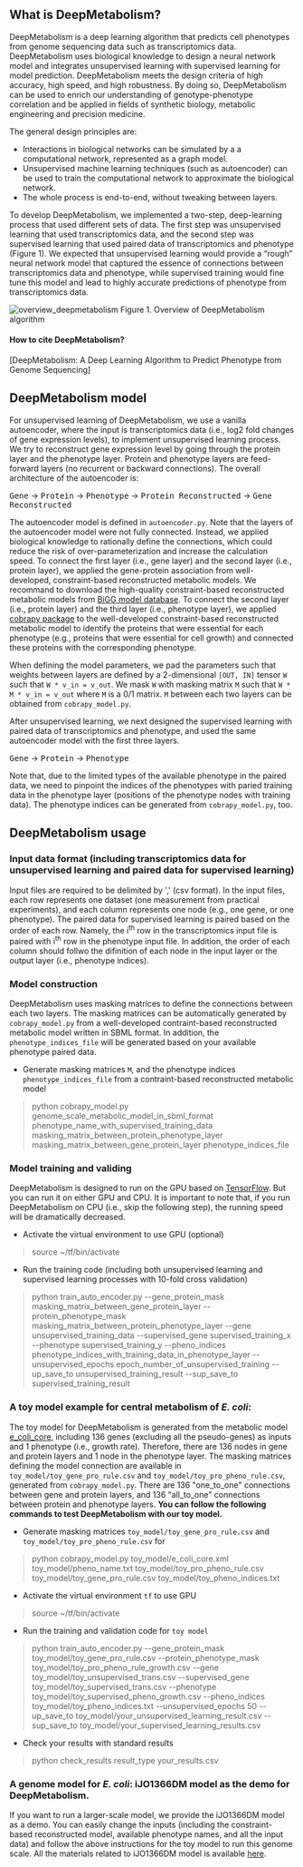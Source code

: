 What is DeepMetabolism?
--------------------------

DeepMetabolism is a deep learning algorithm that predicts cell phenotypes from genome sequencing data such as transcriptomics data. DeepMetabolism uses biological knowledge to design a neural network model and integrates unsupervised learning with supervised learning for model prediction. DeepMetabolism meets the design criteria of high accuracy, high speed, and high robustness. By doing so, DeepMetabolism can be used to enrich our understanding of genotype-phenotype correlation and be applied in fields of synthetic biology, metabolic engineering and precision medicine. 

The general design principles are:
* Interactions in biological networks can be simulated by a a computational network, represented as a graph model.
* Unsupervised machine learning techniques (such as autoencoder) can be used to train the computational network to approximate the biological network.
* The whole process is end-to-end, without tweaking between layers.

To develop DeepMetabolism, we implemented a two-step, deep-learning process that used different sets of data. The first step was unsupervised learning that used transcriptomics data, and the second step was supervised learning that used paired data of transcriptomics and phenotype (Figure 1). We expected that unsupervised learning would provide a “rough” neural network model that captured the essence of connections between transcriptomics data and phenotype, while supervised training would fine tune this model and lead to highly accurate predictions of phenotype from transcriptomics data.

![overview_deepmetabolism](https://github.com/gwh120104/deepmetabolism/blob/master/img/Figure_README.png)
Figure 1. Overview of DeepMetabolism algorithm

#### How to cite DeepMetabolism?
[DeepMetabolism: A Deep Learning Algorithm to Predict Phenotype from Genome Sequencing]

DeepMetabolism model
----------------------------------

For unsupervised learning of DeepMetabolism, we use a vanilla autoencoder, where the input is transcriptomics data (i.e., log2 fold changes of gene expression levels), to implement unsupervised learning process. We try to reconstruct gene expression level by going through the protein layer and the phenotype layer. Protein and phenotype layers are feed-forward layers (no recurrent or backward connections). The overall architecture of the autoencoder is:

<kbd>Gene</kbd> -> <kbd>Protein</kbd> -> <kbd>Phenotype</kbd> -> <kbd>Protein Reconstructed</kbd> -> <kbd> Gene Reconstructed</kbd>

The autoencoder model is defined in `autoencoder.py`. Note that the layers of the autoencoder model were not fully connected. Instead, we applied biological knowledge to rationally define the connections, which could reduce the risk of over-parameterization and increase the calculation speed. To connect the first layer (i.e., gene layer) and the second layer (i.e., protein layer), we applied the gene-protein association from well-developed, constraint-based reconstructed metabolic models. We recommand to download the high-quality constraint-based reconstructed metabolic models from [BiGG model database](bigg.ucsd.edu). To connect the second layer (i.e., protein layer) and the third layer (i.e., phenotype layer), we applied [cobrapy package](https://github.com/opencobra/cobrapy) to the well-developed constraint-based reconstructed metabolic model to identify the proteins that were essential for each phenotype (e.g., proteins that were essential for cell growth) and connected these proteins with the corresponding phenotype. 

When defining the model parameters, we pad the parameters such that weights between layers are defined by a 2-dimensional `[OUT, IN]` tensor `W` such that `W * v_in = v_out`. We mask `W` with masking matrix `M` such that `W * M * v_in = v_out` where `M` is a 0/1 matrix. `M` between each two layers can be obtained from `cobrapy_model.py`.

After unsupervised learning, we next designed the supervised learning with paired data of transcriptomics and phenotype, and used the same autoencoder model with the first three layers. 

<kbd>Gene</kbd> -> <kbd>Protein</kbd> -> <kbd>Phenotype</kbd>

Note that, due to the limited types of the available phenotype in the paired data, we need to pinpoint the indices of the phenotypes with paried training data in the phenotype layer (positions of the phenotype nodes with training data). The phenotype indices can be generated from `cobrapy_model.py`, too. 

DeepMetabolism usage
-------------------------------

### Input data format (including transcriptomics data for unsupervised learning and paired data for supervised learning)
Input files are required to be delimited by ',' (csv format). In the input files, each row represents one dataset (one measurement from practical experiments), and each column represents one node (e.g., one gene, or one phenotype). The paired data for supervised learning is paired based on the order of each row. Namely, the i<sup>th</sup> row in the transcriptomics input file is paired with i<sup>th</sup> row in the phenotype input file. In addition, the order of each column should follwo the difinition of each node in the input layer or the output layer (i.e., phenotype indices). 

### Model construction
DeepMetabolism uses masking matrices to define the connections between each two layers. The masking matrices can be automatically generated by `cobrapy_model.py` from a well-developed contraint-based reconstructed metabolic model written in SBML format. In addition, the `phenotype_indices_file` will be generated based on your available phenotype paired data.

* Generate masking matrices `M`, and the phenotype indices `phenotype_indices_file` from a contraint-based reconstructed metabolic model
>python cobrapy_model.py genome_scale_metabolic_model_in_sbml_format phenotype_name_with_supervised_training_data masking_matrix_between_protein_phenotype_layer masking_matrix_between_gene_protein_layer phenotype_indices_file

### Model training and validing
DeepMetabolism is designed to run on the GPU based on [TensorFlow](https://www.tensorflow.org/). But you can run it on either GPU and CPU. It is important to note that, if you run DeepMetabolism on CPU (i.e., skip the following step), the running speed will be dramatically decreased.

* Activate the virtual environment to use GPU (optional)
> source ~/tf/bin/activate

* Run the training code (including both unsupervised learning and supervised learning processes with 10-fold cross validation)
> python train_auto_encoder.py --gene_protein_mask masking_matrix_between_gene_protein_layer --protein_phenotype_mask masking_matrix_between_protein_phenotype_layer --gene unsupervised_training_data --supervised_gene supervised_training_x --phenotype supervised_training_y --pheno_indices phenotype_indices_with_training_data_in_phenotype_layer --unsupervised_epochs epoch_number_of_unsupervised_training  --up_save_to unsupervised_training_result --sup_save_to supervised_training_result


### A toy model example for central metabolism of *E. coli*:

The toy model for DeepMetabolism is generated from the metabolic model [e_coli_core](http://bigg.ucsd.edu/static/models/e_coli_core.xml.gz), including 136 genes (excluding all the pseudo-genes) as inputs and 1 phenotype (i.e., growth rate). Therefore, there are 136 nodes in gene and protein layers and 1 node in the phenotype layer. The masking matrices defining the model connection are available in `toy_model/toy_gene_pro_rule.csv` and `toy_model/toy_pro_pheno_rule.csv`, generated from `cobrapy_model.py`. There are 136 "one_to_one" connections between gene and protein layers, and 136 "all_to_one" connections between protein and phenotype layers. __You can follow the following commands to test DeepMetabolism with our toy model.__

* Generate masking matrices `toy_model/toy_gene_pro_rule.csv` and `toy_model/toy_pro_pheno_rule.csv` for 
>python cobrapy_model.py toy_model/e_coli_core.xml toy_model/pheno_name.txt toy_model/toy_pro_pheno_rule.csv toy_model/toy_gene_pro_rule.csv toy_model/toy_pheno_indices.txt

* Activate the virtual environment `tf` to use GPU
> source ~/tf/bin/activate

* Run the training and validation code for `toy model`
> python train_auto_encoder.py --gene_protein_mask toy_model/toy_gene_pro_rule.csv --protein_phenotype_mask toy_model/toy_pro_pheno_rule_growth.csv --gene toy_model/toy_unsupervised_trans.csv --supervised_gene toy_model/toy_supervised_trans.csv --phenotype toy_model/toy_supervised_pheno_growth.csv --pheno_indices toy_model/toy_pheno_indices.txt --unsupervised_epochs 50  --up_save_to toy_model/your_unsupervised_learning_result.csv --sup_save_to toy_model/your_supervised_learning_results.csv

* Check your results with standard results
> python check_results result_type your_results.csv

### A genome model for *E. coli*: iJO1366DM model as the demo for DeepMetabolism.

If you want to run a larger-scale model, we provide the iJO1366DM model as a demo. You can easily change the inputs (including the constraint-based reconstructed model, available phenotype names, and all the input data) and follow the above instructions for the toy model to run this genome scale. All the materials related to iJO1366DM model is available [here](https://www.dropbox.com/s/7kaw8m7ozp3liyc/iJO1366_demo.tar.gz?dl=0).
